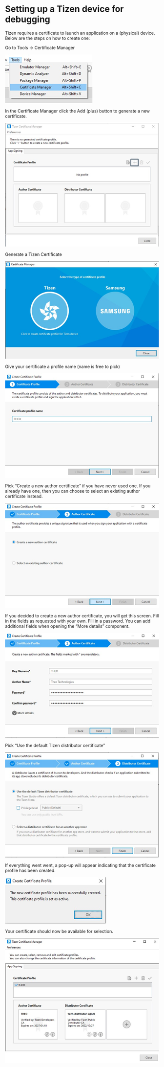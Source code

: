 # Setting up a Tizen device for debugging

Tizen requires a certificate to launch an application on a (physical) device. Below are the steps on how to create one:

Go to Tools → Certificate Manager

![](../../../assets/img/tizen-certificate-1.jpg)

In the Certificate Manager click the Add (plus) button to generate a new certificate.

![](../../../assets/img/tizen-certificate-2.jpg)

Generate a Tizen Certificate

![](../../../assets/img/tizen-certificate-3.jpg)

Give your certificate a profile name (name is free to pick)

![](../../../assets/img/tizen-certificate-4.jpg)

Pick “Create a new author certificate” if you have never used one. If you already have one, then you can choose to select an existing author certificate instead.

![](../../../assets/img/tizen-certificate-5.jpg)

If you decided to create a new author certificate, you will get this screen. Fill in the fields as requested with your own. Fill in a password. You can add additional fields when opening the “More details” component.

![](../../../assets/img/tizen-certificate-6.jpg)

Pick “Use the default Tizen distributor certificate”

![](../../../assets/img/tizen-certificate-7.jpg)

If everything went went, a pop-up will appear indicating that the certificate profile has been created.

![](../../../assets/img/tizen-certificate-8.jpg)

Your certificate should now be available for selection.

![](../../../assets/img/tizen-certificate-9.jpg)